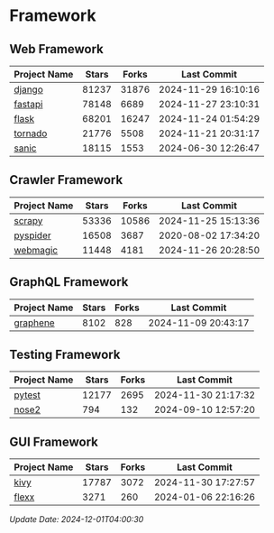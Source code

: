 # Framework

## Web Framework
| Project Name | Stars | Forks | Last Commit |
| ------------ | ----- | ----- | ----------- |
| [django](https://github.com/django/django) | 81237 | 31876 | 2024-11-29 16:10:16 |
| [fastapi](https://github.com/fastapi/fastapi) | 78148 | 6689 | 2024-11-27 23:10:31 |
| [flask](https://github.com/pallets/flask) | 68201 | 16247 | 2024-11-24 01:54:29 |
| [tornado](https://github.com/tornadoweb/tornado) | 21776 | 5508 | 2024-11-21 20:31:17 |
| [sanic](https://github.com/sanic-org/sanic) | 18115 | 1553 | 2024-06-30 12:26:47 |

## Crawler Framework
| Project Name | Stars | Forks | Last Commit |
| ------------ | ----- | ----- | ----------- |
| [scrapy](https://github.com/scrapy/scrapy) | 53336 | 10586 | 2024-11-25 15:13:36 |
| [pyspider](https://github.com/binux/pyspider) | 16508 | 3687 | 2020-08-02 17:34:20 |
| [webmagic](https://github.com/code4craft/webmagic) | 11448 | 4181 | 2024-11-26 20:28:50 |

## GraphQL Framework
| Project Name | Stars | Forks | Last Commit |
| ------------ | ----- | ----- | ----------- |
| [graphene](https://github.com/graphql-python/graphene) | 8102 | 828 | 2024-11-09 20:43:17 |

## Testing Framework
| Project Name | Stars | Forks | Last Commit |
| ------------ | ----- | ----- | ----------- |
| [pytest](https://github.com/pytest-dev/pytest) | 12177 | 2695 | 2024-11-30 21:17:32 |
| [nose2](https://github.com/nose-devs/nose2) | 794 | 132 | 2024-09-10 12:57:20 |

## GUI Framework
| Project Name | Stars | Forks | Last Commit |
| ------------ | ----- | ----- | ----------- |
| [kivy](https://github.com/kivy/kivy) | 17787 | 3072 | 2024-11-30 17:27:57 |
| [flexx](https://github.com/flexxui/flexx) | 3271 | 260 | 2024-01-06 22:16:26 |

*Update Date: 2024-12-01T04:00:30*